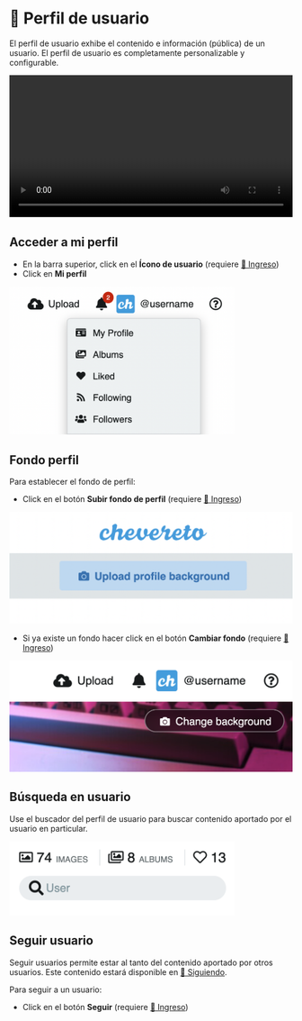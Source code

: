# 👤 Perfil de usuario

El perfil de usuario exhibe el contenido e información (pública) de un usuario. El perfil de usuario es completamente personalizable y configurable.

<video class="media-screen" width="100%" controls autoplay>
    <source src="../../src/manual/settings/user/content/social.webm" type="video/webm">
</video>

<!-- <img class="media-screen" src="../../src/manual/settings/user/content/my-profile.png" width="600"/> -->

## Acceder a mi perfil

* En la barra superior, click en el **Ícono de usuario** (requiere [🔐 Ingreso](../account/login.md))
* Click en **Mi perfil**

<img class="media-screen" src="../../src/manual/settings/user/content/user-content.png" width="400"/>

## Fondo perfil

Para establecer el fondo de perfil:

* Click en el botón **Subir fondo de perfil** (requiere [🔐 Ingreso](../account/login.md))

<img class="media-screen" src="../../src/manual/settings/user/profile/background.png" width="600"/>

* Si ya existe un fondo hacer click en el botón **Cambiar fondo** (requiere [🔐 Ingreso](../account/login.md))

<img class="media-screen" src="../../src/manual/settings/user/profile/back-change.png" width="600"/>

## Búsqueda en usuario

Use el buscador del perfil de usuario para buscar contenido aportado por el usuario en particular.

<img class="media-screen" src="../../src/manual/settings/user/content/search.png" width="400"/>

## Seguir usuario

Seguir usuarios permite estar al tanto del contenido aportado por otros usuarios. Este contenido estará disponible en [👀 Siguiendo](following.md).

Para seguir a un usuario:

* Click en el botón **Seguir** (requiere [🔐 Ingreso](../account/login.md))
